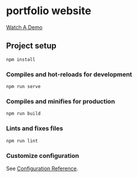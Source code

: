 # portfolio   website

[Watch A Demo](https://www.youtube.com/watch?v=JvnPzzu20Do&ab_channel=manpreetrajpal)

## Project setup
```
npm install
```

### Compiles and hot-reloads for development
```
npm run serve
```

### Compiles and minifies for production
```
npm run build
```

### Lints and fixes files
```
npm run lint
```

### Customize configuration
See [Configuration Reference](https://cli.vuejs.org/config/).
